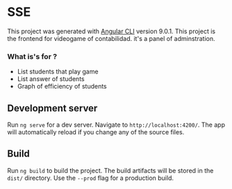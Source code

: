 # SSE

This project was generated with [Angular CLI](https://github.com/angular/angular-cli) version 9.0.1.
This project is the frontend for videogame of contabilidad. it's a panel of adminstration.

### What is's for ?
- List students that play game
- List answer of students 
- Graph of efficiency of students

## Development server

Run `ng serve` for a dev server. Navigate to `http://localhost:4200/`. The app will automatically reload if you change any of the source files.

## Build

Run `ng build` to build the project. The build artifacts will be stored in the `dist/` directory. Use the `--prod` flag for a production build.


